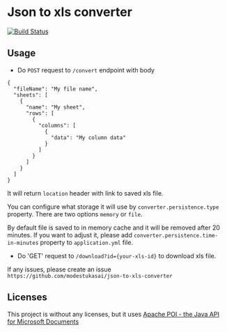 # Json to xls converter

[![Build Status](https://travis-ci.org/modestukasai/json-to-xls-converter.svg?branch=master)](https://travis-ci.org/modestukasai/json-to-xls-converter)

## Usage

* Do `POST` request to `/convert` endpoint with body

```$json
{
  "fileName": "My file name",
  "sheets": [
    {
      "name": "My sheet",
      "rows": [
        {
          "columns": [
            {
              "data": "My column data"
            }
          ]
        }
      ]
    }
  ]
}
```
It will return `location` header with link to saved xls file. 

You can configure what storage it will use by `converter.persistence.type` property. 
There are two options `memory` or `file`. 

By default file is saved to in memory cache and it will be removed after 20 minutes. 
If you want to adjust it, please add `converter.persistence.time-in-minutes` property to `application.yml` file. 

* Do 'GET' request to `/download?id={your-xls-id}` to download xls file.

If any issues, please create an issue `https://github.com/modestukasai/json-to-xls-converter`

## Licenses

This project is without any licenses, but it uses [Apache POI - the Java API for Microsoft Documents](https://poi.apache.org) 